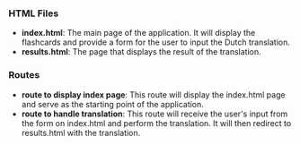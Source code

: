 ### HTML Files

- **index.html**: The main page of the application. It will display the flashcards and provide a form for the user to input the Dutch translation.
- **results.html**: The page that displays the result of the translation.

### Routes

- **route to display index page**: This route will display the index.html page and serve as the starting point of the application.
- **route to handle translation**: This route will receive the user's input from the form on index.html and perform the translation. It will then redirect to results.html with the translation.